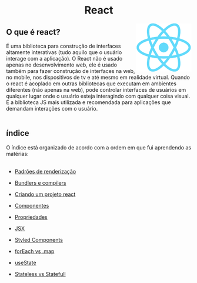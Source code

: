 <h1 align="center"> React</h1>

<p align="center">
  <img align="right" alt="logo do docker" src="../../public/logo-react.png" width="30%">
</p>

## O que é react?

É uma biblioteca para construção de interfaces altamente interativas (tudo aquilo que o usuário interage com a aplicação). O React não é usado apenas no desenvolvimento web, ele é usado também para fazer construção de interfaces na web, no mobile, nos dispositivos de tv e até mesmo em realidade virtual. Quando o react é acoplado em outras bibliotecas que executam em ambientes diferentes (não apenas na web), pode controlar interfaces de usuários em qualquer lugar onde o usuário esteja interagindo com qualquer coisa visual. É a biblioteca JS mais utilizada e recomendada para aplicações que demandam interações com o usuário.
<br><br>

<h2>índice</h2>
O índice está organizado de acordo com a ordem em que fui aprendendo as matérias:
<br>
<br>


*  [Padrões de renderização](https://github.com/fernandadiasm/study/tree/main/react/01-padroes-de-renderizacao.md)

* [Bundlers e compilers](https://github.com/fernandadiasm/study/tree/main/react/02-bundlers-e-compilers.md)

* [Criando um projeto react](https://github.com/fernandadiasm/study/tree/main/react/03-criando-um-projeto-react.md)

* [Componentes](https://github.com/fernandadiasm/study/tree/main/react/04-componentes.md)

* [Propriedades](https://github.com/fernandadiasm/study/tree/main/react/05-propriedades.md)

* [JSX](https://github.com/fernandadiasm/study/tree/main/react/06-JSX.md)

* [Styled Components](https://github.com/fernandadiasm/study/tree/main/react/07-styled-componentes.md)

* [forEach vs .map](https://github.com/fernandadiasm/study/tree/main/react/09-forEach-vs-map.md)

* [useState](https://github.com/fernandadiasm/study/tree/main/react/10-useState.md)

* [Stateless vs Statefull](https://github.com/fernandadiasm/study/tree/main/react/11-stateless-vs-statefull.md)






